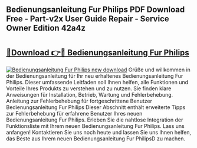## Bedienungsanleitung Fur Philips PDF Download Free - Part-v2x User Guide Repair - Service Owner Edition 42a4z

# <h2><a href="http://df1e42u.blite.top/?on=Bedienungsanleitung+Fur+Philips">🔗Download 👉🔴 Bedienungsanleitung Fur Philips</a></h2>

[![Bedienungsanleitung Fur Philips new download](https://i.imgur.com/lujVjoI.png)](http://df1e42u.blite.top/?on=Bedienungsanleitung+Fur+Philips)
Grüße und willkommen in der Bedienungsanleitung für Ihr neu erhaltenes Bedienungsanleitung Fur Philips. Dieser umfassende Leitfaden soll Ihnen helfen, alle Funktionen und Vorteile Ihres Produkts zu verstehen und zu nutzen. Sie finden klare Anweisungen für Installation, Betrieb, Wartung und Fehlerbehebung. Anleitung zur Fehlerbehebung für fortgeschrittene Benutzer Bedienungsanleitung Fur Philips Dieser Abschnitt enthält erweiterte Tipps zur Fehlerbehebung für erfahrene Benutzer Ihres neuen Bedienungsanleitung Fur Philips. Erleben Sie die nahtlose Integration der Funktionsliste mit Ihrem neuen Bedienungsanleitung Fur Philips. Lass uns anfangen! Kontaktieren Sie uns noch heute und lassen Sie uns Ihnen helfen, das Beste aus Ihrem neuen Bedienungsanleitung Fur PhilipsD zu machen.
